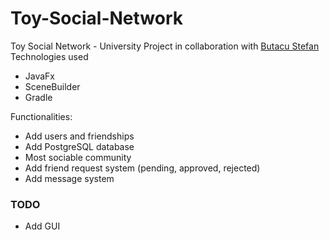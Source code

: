 # Toy-Social-Network

Toy Social Network - University Project in collaboration with [Butacu Stefan](https://github.com/StefanButacu) 
Technologies used
  - JavaFx
  - SceneBuilder
  - Gradle 
  
Functionalities:
  - Add users and friendships
  - Add PostgreSQL database
  - Most sociable community
  - Add friend request system (pending, approved, rejected) 
  - Add message system

### TODO 
  - Add GUI
